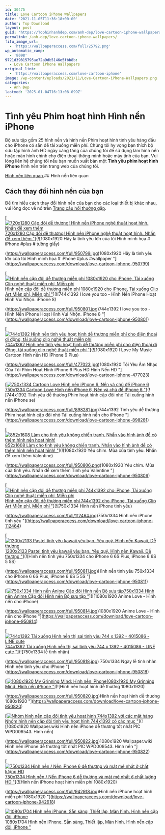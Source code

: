 ```yaml
---
id: 30475
title: Love Cartoon iPhone Wallpapers
date: '2021-11-05T11:36:18+00:00'
author: Top Download
layout: post
guid: 'https://Tophinhanhdep.com/anh-dep/love-cartoon-iphone-wallpapers/'
permalink: /anh-dep/love-cartoon-iphone-wallpapers/
fifu_image_url:
  - 'https://wallpaperaccess.com/full/25792.png'
wp_automatic_camp:
  - '8098'
9721d39815795ae72a9db5146e5fbb8b:
  - Love Cartoon iPhone Wallpapers
original_link:
  - 'https://wallpaperaccess.com/love-cartoon-iphone'
image: /wp-content/uploads/2021/11/Love-Cartoon-iPhone-Wallpapers.png
categories:
  - Ảnh Đẹp
lastmod: '2025-01-04T16:13:08.099Z'
---
```

# Tình yêu Phim hoạt hình Hình nền iPhone

Bộ sưu tập gồm 25 hình nền và hình nền Phim hoạt hình tình yêu hàng đầu cho iPhone có sẵn để tải xuống miễn phí. Chúng tôi hy vọng bạn thích bộ sưu tập hình ảnh HD ngày càng tăng của chúng tôi để sử dụng làm hình nền hoặc màn hình chính cho điện thoại thông minh hoặc máy tính của bạn. Vui lòng liên hệ chúng tôi nếu bạn muốn xuất bản một **Tình yêu phim hoạt hình iPhone** hình nền trên trang web của chúng tôi.

[Hình nền liên quan ](#related) ## Hình nền liên quan

## Cách thay đổi hình nền của bạn

Để tìm hiểu cách thay đổi hình nền của bạn cho các loại thiết bị khác nhau, vui lòng đọc về nó trên [Trang câu hỏi thường gặp](https://tophinhanhdep.com/faq/).

  
[[![720x1280 Cặp đôi dễ thương!  Hình nền iPhone nghệ thuật hoạt hình.  Nhấn để xem thêm](https://wallpaperaccess.com/full/25792.png)720x1280 Cặp đôi dễ thương! Hình nền iPhone nghệ thuật hoạt hình. Nhấn để xem thêm "](https://wallpaperaccess.com/download/love-cartoon-iphone-25792)](![1080x1920 Hãy là tình yêu lớn của tôi Hình minh họa # iPhone #plus # tường giấy)

(https://wallpaperaccess.com/full/950799.jpg)1080x1920 Hãy là tình yêu lớn của tôi Hình minh họa # iPhone #plus #wallpaper "](https://wallpaperaccess.com/download/love-cartoon-iphone-950799)

[[![Hình nền cặp đôi dễ thương miễn phí 1080x1920 cho iPhone, Tải xuống Clip nghệ thuật miễn phí, Miễn phí](https://wallpaperaccess.com/full/826230.jpg)Hình nền cặp đôi dễ thương miễn phí 1080x1920 cho iPhone, Tải xuống Clip Art Miễn phí, Miễn phí "](https://wallpaperaccess.com/download/love-cartoon-iphone-826230)](![744x1392 I love you too - Hình Nền iPhone Hoạt Hình Vui Nhộn.  iPhone 8)

(https://wallpaperaccess.com/full/950801.jpg)744x1392 I love you too - Hình Nền iPhone Hoạt Hình Vui Nhộn. iPhone 8 "](https://wallpaperaccess.com/download/love-cartoon-iphone-950801)

[[![744x1392 Hình nền tình yêu hoạt hình dễ thương miễn phí cho điện thoại di động, tải xuống clip nghệ thuật miễn phí](https://wallpaperaccess.com/full/890487.jpg)744x1392 Hình nền tình yêu hoạt hình dễ thương miễn phí cho điện thoại di động, tải xuống clip nghệ thuật miễn phí "](https://wallpaperaccess.com/download/love-cartoon-iphone-890487)](![1080x1920 I Love My Music Cartoon Hình nền HD iPhone 6 Plus)

(https://wallpaperaccess.com/full/477023.jpg)1080x1920 Tôi Yêu Âm Nhạc Của Tôi Phim Hoạt Hình iPhone 6 Plus HD Hình Nền HD "](https://wallpaperaccess.com/download/love-cartoon-iphone-477023)

[[![750x1334 Cartoon Love Hình nền iPhone 6, Nền và chủ đề iPhone 6](https://wallpaperaccess.com/full/112437.jpg)750x1334 Cartoon Love Hình nền iPhone 6, Nền và chủ đề iPhone 6 "](https://wallpaperaccess.com/download/love-cartoon-iphone-112437)](![744x1392 Tình yêu dễ thương Phim hoạt hình cặp đôi nhỏ Tải xuống hình nền iPhone se)

(https://wallpaperaccess.com/full/898281.jpg)744x1392 Tình yêu dễ thương Phim hoạt hình cặp đôi nhỏ Tải xuống hình nền cho iPhone "](https://wallpaperaccess.com/download/love-cartoon-iphone-898281)

[[![852x1608 Làm cho tình yêu không chiến tranh.  Nhấn vào hình ảnh để có thêm hình nền hoạt hình!](https://wallpaperaccess.com/full/141957.jpg)852x1608 Làm cho tình yêu không chiến tranh. Nhấn vào hình ảnh để có thêm hình nền hoạt hình! "](https://wallpaperaccess.com/download/love-cartoon-iphone-141957)](![1080x1920 Yêu chim.  Mùa của tình yêu.  Nhấn để xem thêm Valentine)

(https://wallpaperaccess.com/full/950806.png)1080x1920 Yêu chim. Mùa của tình yêu. Nhấn để xem thêm Tình yêu Valentine "](https://wallpaperaccess.com/download/love-cartoon-iphone-950806)

[[![Hình nền cặp đôi dễ thương miễn phí 744x1392 cho iPhone, Tải xuống Clip nghệ thuật miễn phí, Miễn phí](https://wallpaperaccess.com/full/898289.jpg)Hình nền cặp đôi dễ thương miễn phí 744x1392 cho iPhone, Tải xuống Clip Art Miễn phí, Miễn phí "](https://wallpaperaccess.com/download/love-cartoon-iphone-898289)](![750x1334 Hình nền iPhone tình yêu)

(https://wallpaperaccess.com/full/112464.jpg)750x1334 Hình nền iPhone tình yêu "](https://wallpaperaccess.com/download/love-cartoon-iphone-112464)

[[![1200x2133 Pastel tình yêu kawaii yêu bạn.  Yêu quý.  Hình nền Kawaii, Dễ thương](https://wallpaperaccess.com/full/950810.jpg)1200x2133 Pastel tình yêu kawaii yêu bạn. Yêu quý. Hình nền Kawaii, Dễ thương "](https://wallpaperaccess.com/download/love-cartoon-iphone-950810)](![Hình nền tình yêu 750x1334 cho iPhone 6 6S Plus, iPhone 6 6S 5 5S)

(https://wallpaperaccess.com/full/950811.jpg)Hình nền tình yêu 750x1334 cho iPhone 6 6S Plus, iPhone 6 6S 5 5S "](https://wallpaperaccess.com/download/love-cartoon-iphone-950811)

[[![750x1334 Hình nền Anime Cặp đôi Hình nền Bộ sưu tập](https://wallpaperaccess.com/full/950812.jpg)750x1334 Hình nền Anime Cặp đôi Hình nền Bộ sưu tập "](https://wallpaperaccess.com/download/love-cartoon-iphone-950812)](![1080x1920 Anime Love - Hình nền cho iPhone)

(https://wallpaperaccess.com/full/950814.jpg)1080x1920 Anime Love - Hình nền cho iPhone "](https://wallpaperaccess.com/download/love-cartoon-iphone-950814)

[[![744x1392 Tải xuống Hình nền thị sai tình yêu 744 x 1392 - 4015086 - LINE cute](https://wallpaperaccess.com/full/950816.png)744x1392 Tải xuống Hình nền thị sai tình yêu 744 x 1392 - 4015086 - LINE cute "](https://wallpaperaccess.com/download/love-cartoon-iphone-950816)](![750x1334 lễ tình nhân)

(https://wallpaperaccess.com/full/950818.jpg) 750x1334 Ngày lễ tình nhân Hình nền tình yêu cho iPhone "](https://wallpaperaccess.com/download/love-cartoon-iphone-950818)

[[![1080x1920 My Grinning Mind: Hình nền iPhone](https://wallpaperaccess.com/full/140770.jpg)1080x1920 My Grinning Mind: Hình nền iPhone "](https://wallpaperaccess.com/download/love-cartoon-iphone-140770)](![Hình nền hoạt hình dễ thương 1080x1920)

(https://wallpaperaccess.com/full/950820.jpg)Hình nền hoạt hình dễ thương 1080x1920 "](https://wallpaperaccess.com/download/love-cartoon-iphone-950820)

[[![Nhóm hình nền cặp đôi tình yêu hoạt hình 744x1392 với các mặt hàng](https://wallpaperaccess.com/full/950821.jpg)Nhóm hình nền cặp đôi tình yêu hoạt hình 744x1392 có các mục "](https://wallpaperaccess.com/download/love-cartoon-iphone-950821)](![1080x1920 Wallpaper.wiki Hình nền iPhone dễ thương tốt nhất PIC WPD009543.  Hình nền)

(https://wallpaperaccess.com/full/950822.jpg)1080x1920 Wallpaper.wiki Hình nền iPhone dễ thương tốt nhất PIC WPD009543. Hình nền "](https://wallpaperaccess.com/download/love-cartoon-iphone-950822)

[[![750x1334 Hình nền / Nền iPhone 6 dễ thương và mát mẻ nhất ở chất lượng HD](https://wallpaperaccess.com/full/477018.jpg)750x1334 Hình nền / Nền iPhone 6 dễ thương và mát mẻ nhất ở chất lượng HD "](https://wallpaperaccess.com/download/love-cartoon-iphone-477018)](![Hình nền iPhone hoạt hình miễn phí 1080x1920)

(https://wallpaperaccess.com/full/942918.jpg)Hình nền iPhone hoạt hình miễn phí 1080x1920 "](https://wallpaperaccess.com/download/love-cartoon-iphone-942918)

[![1080x1704 Hình nền iPhone.  Sẵn sàng, Thiết lập, Màn hình.  Hình nền cặp đôi, iPhone](https://wallpaperaccess.com/full/950827.jpg)1080x1704 Hình nền iPhone. Sẵn sàng, Thiết lập, Màn hình. Hình nền cặp đôi, iPhone "](https://wallpaperaccess.com/download/love-cartoon-iphone-950827)

